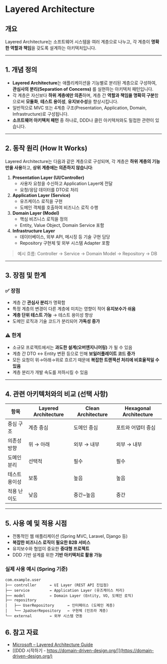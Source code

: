 # Layered Architecture

## **개요**

Layered Architecture는 소프트웨어 시스템을 여러 계층으로 나누고, 각 계층이 **명확한 역할과 책임**을 갖도록 설계하는 아키텍처입니다.

---

## **1. 개념 정의**

- **Layered Architecture**는 애플리케이션을 기능별로 분리된 계층으로 구성하여, **관심사의 분리(Separation of Concerns)** 를 실현하는 아키텍처 패턴입니다.
- 각 계층은 자신보다 **하위 계층에만 의존**하며, 계층 간 **역할과 책임을 명확히 구분**함으로써 **모듈화**, **테스트 용이성**, **유지보수성**을 향상시킵니다.
- 일반적으로 MVC 또는 4계층 구조(Presentation, Application, Domain, Infrastructure)로 구성됩니다.
- **소프트웨어 아키텍처 패턴** 중 하나로, DDD나 클린 아키텍처와도 밀접한 관련이 있습니다.

---

## **2. 동작 원리 (How It Works)**

Layered Architecture는 다음과 같은 계층으로 구성되며, 각 계층은 **하위 계층의 기능만을 사용**하고, **상위 계층에는 의존하지 않습니다**:

1. **Presentation Layer (UI/Controller)**
   - 사용자 요청을 수신하고 Application Layer에 전달
   - 요청/응답 데이터를 DTO로 처리
2. **Application Layer (Service)**
   - 유즈케이스 로직을 구현
   - 도메인 객체를 호출하여 비즈니스 로직 수행
3. **Domain Layer (Model)**
   - 핵심 비즈니스 로직을 정의
   - Entity, Value Object, Domain Service 포함
4. **Infrastructure Layer**
   - 데이터베이스, 외부 API, 메시징 등 기술 구현 담당
   - Repository 구현체 및 외부 시스템 Adapter 포함

> 예시 흐름: Controller → Service → Domain Model → Repository → DB

---

## **3. 장점 및 한계**

### **✅ 장점**

- 계층 간 **관심사 분리**가 명확함
- 특정 계층의 변경이 다른 계층에 미치는 영향이 적어 **유지보수가 쉬움**
- **계층 단위 테스트 가능** → 테스트 용이성 향상
- 도메인 로직과 기술 코드가 분리되어 **가독성 증가**

### **⚠️ 한계**

- 소규모 프로젝트에서는 **과도한 설계(오버엔지니어링)** 가 될 수 있음
- 계층 간 DTO ↔ Entity 변환 등으로 인해 **보일러플레이트 코드 증가**
- 모든 요청이 위→아래→위로 흐르기 때문에 **복잡한 트랜잭션 처리에 비효율적일 수 있음**
- 계층 분리가 개발 속도를 저하시킬 수 있음

---

## **4. 관련 아키텍처와의 비교 (선택 사항)**

| **항목**      | **Layered Architecture** | **Clean Architecture** | **Hexagonal Architecture** |
| ------------- | ------------------------ | ---------------------- | -------------------------- |
| 중심 구조     | 계층 중심                | 도메인 중심            | 포트와 어댑터 중심         |
| 의존성 방향   | 위 → 아래                | 외부 → 내부            | 외부 → 내부                |
| 도메인 분리   | 선택적                   | 필수                   | 필수                       |
| 테스트 용이성 | 보통                     | 높음                   | 높음                       |
| 적용 난이도   | 낮음                     | 중간~높음              | 중간                       |

---

## **5. 사용 예 및 적용 시점**

- 전통적인 웹 애플리케이션 (Spring MVC, Laravel, Django 등)
- **복잡한 비즈니스 로직이 필요한 B2B 서비스**
- 유지보수와 협업이 중요한 **중대형 프로젝트**
- DDD 기반 설계를 위한 **기반 아키텍처로 활용 가능**

### 실제 사용 예시 (Spring 기준)

```
com.example.user
├── controller      ← UI Layer (REST API 진입점)
├── service         ← Application Layer (유즈케이스 처리)
├── model           ← Domain Layer (Entity, VO, 도메인 로직)
├── repository
│   ├── UserRepository      ← 인터페이스 (도메인 계층)
│   └── JpaUserRepository   ← 구현체 (인프라 계층)
└── external        ← 외부 시스템 연동
```

## 6. 참고 자료

- [Microsoft – Layered Architecture Guide](https://learn.microsoft.com/en-us/azure/architecture/guide/architecture-styles/layered)
- [[DDD 시작하기 - https://domain-driven-design.org/]](https://domain-driven-design.org/)
